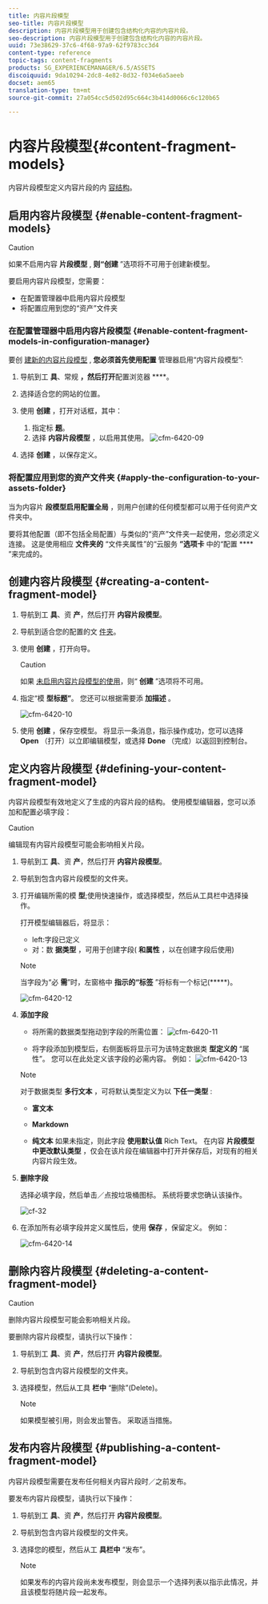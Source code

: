 ```yaml
---
title: 内容片段模型
seo-title: 内容片段模型
description: 内容片段模型用于创建包含结构化内容的内容片段。
seo-description: 内容片段模型用于创建包含结构化内容的内容片段。
uuid: 73e38629-37c6-4f68-97a9-62f9783cc3d4
content-type: reference
topic-tags: content-fragments
products: SG_EXPERIENCEMANAGER/6.5/ASSETS
discoiquuid: 9da10294-2dc8-4e82-8d32-f034e6a5aeeb
docset: aem65
translation-type: tm+mt
source-git-commit: 27a054cc5d502d95c664c3b414d0066c6c120b65

---
```



# 内容片段模型{#content-fragment-models}

内容片段模型定义内容片段的内 [容结构](/help/assets/content-fragments.md)。

## 启用内容片段模型 {#enable-content-fragment-models}

>[!CAUTION]
>
>如果不启用内容 **片段模型** , **则“创建** ”选项将不可用于创建新模型。

要启用内容片段模型，您需要：

* 在配置管理器中启用内容片段模型
* 将配置应用到您的“资产”文件夹

### 在配置管理器中启用内容片段模型 {#enable-content-fragment-models-in-configuration-manager}

要创 [建新的内容片段模型](#creating-a-content-fragment-model) , **您必须首先使用配置** 管理器启用“内容片段模型”:

1. 导航到工 **具**、常规 **，然后打开**&#x200B;配置浏览器 ****。
1. 选择适合您的网站的位置。
1. 使用 **创建** ，打开对话框，其中：

   1. 指定标 **题**。
   1. 选择 **内容片段模型** ，以启用其使用。
   ![cfm-6420-09](assets/cfm-6420-09.png)

1. 选择 **创建** ，以保存定义。

### 将配置应用到您的资产文件夹 {#apply-the-configuration-to-your-assets-folder}

当为内容片 **段模型启用配置全局** ，则用户创建的任何模型都可以用于任何资产文件夹中。

要将其他配置（即不包括全局配置）与类似的“资产”文件夹一起使用，您必须定义连接。 这是使用相应 **文件夹的** “文件夹属性”的“云服务 **”选项卡** 中的“配置 **** ”来完成的。

## 创建内容片段模型 {#creating-a-content-fragment-model}

1. 导航到工 **具**、资 **产**，然后打开 **内容片段模型**。
1. 导航到适合您的配置的文 [件夹](#enable-content-fragment-models)。
1. 使用 **创建** ，打开向导。

   >[!CAUTION]
   >
   >如果 [未启用内容片段模型的使用](#enable-content-fragment-models)，则“ **创建** ”选项将不可用。

1. 指定“模 **型标题”**。 您还可以根据需要添 **加描述** 。

   ![cfm-6420-10](assets/cfm-6420-10.png)

1. 使用 **创建** ，保存空模型。 将显示一条消息，指示操作成功，您可以选择 **Open** （打开）以立即编辑模型，或选择 **Done** （完成）以返回到控制台。

## 定义内容片段模型 {#defining-your-content-fragment-model}

内容片段模型有效地定义了生成的内容片段的结构。 使用模型编辑器，您可以添加和配置必填字段：

>[!CAUTION]
>
>编辑现有内容片段模型可能会影响相关片段。

1. 导航到工 **具**、资 **产**，然后打开 **内容片段模型**。

1. 导航到包含内容片段模型的文件夹。
1. 打开编辑所需的模 **型**;使用快速操作，或选择模型，然后从工具栏中选择操作。

   打开模型编辑器后，将显示：

   * left:字段已定义
   * 对：数 **据类型** ，可用于创建字段( **和属性** ，以在创建字段后使用)
   >[!NOTE]
   >
   >当字段为“必 **需**”时，左窗格中 **指示的“标签** ”将标有一个标记(*****)。

   ![cfm-6420-12](assets/cfm-6420-12.png)

1. **添加字段**

   * 将所需的数据类型拖动到字段的所需位置：
   ![cfm-6420-11](assets/cfm-6420-11.png)

   * 将字段添加到模型后，右侧面板将显示可为该特定数据类 **型定义的** “属性”。 您可以在此处定义该字段的必需内容。 例如：
   ![cfm-6420-13](assets/cfm-6420-13.png)

   >[!NOTE]
   对于数据类型 **多行文本** ，可将默认类型定义为以 **下任一类型** :
   * **富文本**

   * **Markdown**

   * **纯文本**
   如果未指定，则此字段 **使用默认值** Rich Text。
   在内容 **片段模型中更改默认类型** ，仅会在该片段在编辑器中打开并保存后，对现有的相关内容片段生效。

1. **删除字段**

   选择必填字段，然后单击／点按垃圾桶图标。 系统将要求您确认该操作。

   ![cf-32](assets/cf-32.png)

1. 在添加所有必填字段并定义属性后，使用 **保存** ，保留定义。 例如：

   ![cfm-6420-14](assets/cfm-6420-14.png)

## 删除内容片段模型 {#deleting-a-content-fragment-model}

>[!CAUTION]
删除内容片段模型可能会影响相关片段。

要删除内容片段模型，请执行以下操作：

1. 导航到工 **具**、资 **产**，然后打开 **内容片段模型**。

1. 导航到包含内容片段模型的文件夹。
1. 选择模型，然后从工具 **栏中** “删除”(Delete)。

   >[!NOTE]
   如果模型被引用，则会发出警告。 采取适当措施。

## 发布内容片段模型 {#publishing-a-content-fragment-model}

内容片段模型需要在发布任何相关内容片段时／之前发布。

要发布内容片段模型，请执行以下操作：

1. 导航到工 **具**、资 **产**，然后打开 **内容片段模型**。

1. 导航到包含内容片段模型的文件夹。
1. 选择您的模型，然后从工 **具栏中** “发布”。

   >[!NOTE]
   如果发布的内容片段尚未发布模型，则会显示一个选择列表以指示此情况，并且该模型将随片段一起发布。


